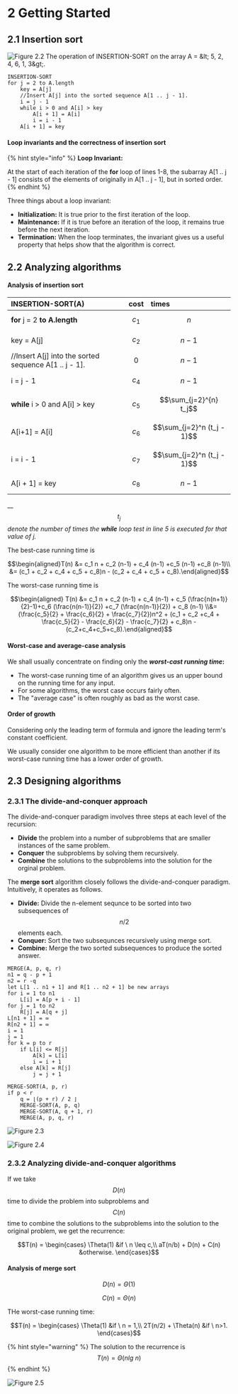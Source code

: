 # 2 Getting Started

## 2.1 Insertion sort

![Figure 2.2 The operation of INSERTION-SORT on the array A = &amp;lt; 5, 2, 4, 6, 1, 3&amp;gt;.](../../../.gitbook/assets/algorithms-figure-2.2.jpg)

```text
INSERTION-SORT
for j = 2 to A.length
    key = A[j]
    //Insert A[j] into the sorted sequence A[1 .. j - 1].
    i = j - 1
    while i > 0 and A[i] > key
        A[i + 1] = A[i]
        i = i - 1
    A[i + 1] = key
```

#### Loop invariants and the correctness of insertion sort

{% hint style="info" %}
**Loop Invariant:**

At the start of each iteration of the **for** loop of lines 1-8, the subarray A\[1 .. j - 1\] consists of the elements of originally in A\[1 .. j - 1\], but in sorted order.
{% endhint %}

Three things about a loop invariant:

* **Initialization:** It is true prior to the first iteration of the loop.
* **Maintenance:** If it is true before an iteration of the loop, it remains true before the next iteration.
* **Termination:** When the loop terminates, the invariant gives us a useful property that helps show that the algorithm is correct.

## 2.2 Analyzing algorithms

#### Analysis of insertion sort

| INSERTION-SORT\(A\) | cost | times |
| :--- | :--- | :--- |
| **for** j = 2 **to A.length** | $$c_1$$ | $$n$$ |
|     key = A\[j\] | $$c_2$$ | $$n-1$$ |
|     //Insert A\[j\] into the sorted sequence A\[1 .. j - 1\]. | $$0$$ | $$n-1$$ |
|     i = j - 1 | $$c_4$$ | $$n-1$$ |
|     **while** i &gt; 0 and A\[i\] &gt; key | $$c_5$$ | $$\sum_{j=2}^{n} t_j$$ |
|         A\[i+1\] = A\[i\] | $$c_6$$ | $$\sum_{j=2}^n (t_j - 1)$$ |
|         i = i - 1 | $$c_7$$ | $$\sum_{j=2}^n (t_j - 1)$$ |
|     A\[i + 1\] = key | $$c_8$$ | $$n - 1$$ |

\_\_$$t_j$$_denote the number of times the **while** loop test in line 5 is executed for that value of j._

The best-case running time is

$$\begin{aligned}T(n) &= c_1 n + c_2 (n-1) + c_4 (n-1) +c_5 (n-1) +c_8 (n-1)\\ &= (c_1 + c_2 + c_4 + c_5 + c_8)n - (c_2 + c_4 + c_5 + c_8).\end{aligned}$$

The worst-case running time is

$$\begin{aligned} T(n) &= c_1 n + c_2 (n-1) + c_4 (n-1) + c_5 (\frac{n(n+1)}{2}-1)+c_6 (\frac{n(n-1)}{2}) +c_7 (\frac{n(n-1)}{2}) + c_8 (n-1) \\&= (\frac{c_5}{2} + \frac{c_6}{2} + \frac{c_7}{2})n^2 + (c_1 + c_2 +c_4 + \frac{c_5}{2} - \frac{c_6}{2} - \frac{c_7}{2} + c_8)n - (c_2+c_4+c_5+c_8).\end{aligned}$$

#### Worst-case and average-case analysis

We shall usually concentrate on finding only the _**worst-cast running time**_**:**

* The worst-case running time of an algorithm gives us an upper bound on the running time for any input.
* For some algorithms, the worst case occurs fairly often.
* The "average case" is often roughly as bad as the worst case.

#### Order of growth

Considering only the leading term of formula and ignore the leading term's constant coefficient.

We usually consider one algorithm to be more efficient than another if its worst-case running time has a lower order of growth.

## 2.3 Designing algorithms

### 2.3.1 The divide-and-conquer approach

The divide-and-conquer paradigm involves three steps at each level of the recursion:

* **Divide** the problem into a number of subproblems that are smaller instances of the same problem.
* **Conquer** the subproblems by solving them recursively.
* **Combine** the solutions to the subproblems into the solution for the orginal problem.

The **merge sort** algorithm closely follows the divide-and-conquer paradigm. Intuitively, it operates as follows.

* **Divide:** Divide the n-element sequnce to be sorted into two subsequences of $$n/2$$ elements each.
* **Conquer:** Sort the two subsequnces recursively using merge sort.
* **Combine:** Merge the two sorted subsequences to produce the sorted answer.

```text
MERGE(A, p, q, r)
n1 = q - p + 1
n2 = r -q
let L[1 .. n1 + 1] and R[1 .. n2 + 1] be new arrays
for i = 1 to n1
    L[i] = A[p + i - 1]
for j = 1 to n2
    R[j] = A[q + j]
L[n1 + 1] = ∞
R[n2 + 1] = ∞
i = 1
j = 1
for k = p to r
    if L[i] <= R[j]
        A[k] = L[i]
        i = i + 1
    else A[k] = R[j]
        j = j + 1        
        
MERGE-SORT(A, p, r)
if p < r
    q = ⌊(p + r) / 2 ⌋
    MERGE-SORT(A, p, q)
    MERGE-SORT(A, q + 1, r)
    MERGE(A, p, q, r)
```

![Figure 2.3](../../../.gitbook/assets/algorithms-figure-2.3.jpg)

![Figure 2.4](../../../.gitbook/assets/algorithms-figure-2.4.jpg)

### 2.3.2 Analyzing divide-and-conquer algorithms

If we take $$D(n)$$ time to divide the problem into subproblems and $$C(n)$$ time to combine the solutions to the subproblems into the solution to the original problem, we get the recurrence:

$$T(n) = \begin{cases} \Theta(1) &if \ n \leq c,\\ aT(n/b) + D(n) + C(n) &otherwise. \end{cases}$$

#### Analysis of merge sort

$$D(n) = \Theta(1)$$

$$C(n) = \Theta(n)$$

THe worst-case running time:

$$T(n) = \begin{cases} \Theta(1) &if \ n = 1,\\ 2T(n/2) + \Theta(n) &if \ n>1. \end{cases}$$

{% hint style="warning" %}
The solution to the recurrence is $$T(n) = \Theta(nlg\ n)$$
{% endhint %}

![Figure 2.5](../../../.gitbook/assets/algorithms-figure-2.5.jpg)





